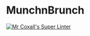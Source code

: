 # MunchnBrunch
[![Mr Coxall's Super Linter](https://github.com/PeterSobowale/ECOO-Programming/workflows/Mr%20Coxall's%20Super%20Linter/badge.svg)](https://github.com/PeterSobowale/ECOO-Programming/actions/)
